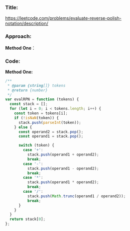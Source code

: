 ### **Title:**

https://leetcode.com/problems/evaluate-reverse-polish-notation/description/

### **Approach:**

**Method One**：

### **Code:**

**Method One:**

```js
/**
 * @param {string[]} tokens
 * @return {number}
 */
var evalRPN = function (tokens) {
  const stack = [];
  for (let i = 0; i < tokens.length; i++) {
    const token = tokens[i];
    if (!isNaN(token)) {
      stack.push(parseInt(token));
    } else {
      const operand2 = stack.pop();
      const operand1 = stack.pop();

      switch (token) {
        case '+':
          stack.push(operand1 + operand2);
          break;
        case '-':
          stack.push(operand1 - operand2);
          break;
        case '*':
          stack.push(operand1 * operand2);
          break;
        case '/':
          stack.push(Math.trunc(operand1 / operand2));
          break;
      }
    }
  }
  return stack[0];
};
```
